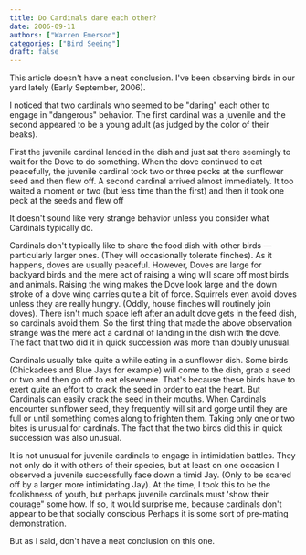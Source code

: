 ```yaml
---
title: Do Cardinals dare each other? 
date: 2006-09-11
authors: ["Warren Emerson"]
categories: ["Bird Seeing"]
draft: false
---
```

This article doesn't have a neat conclusion. I've been observing birds in our yard lately (Early September, 2006).


I noticed that two cardinals who seemed to be "daring" each other to engage in "dangerous" behavior. The first cardinal was a juvenile and the second appeared to be a young adult (as judged by the color of their beaks).


First the juvenile cardinal landed in the dish and just sat there seemingly to wait for the Dove to do something. When the dove continued to eat peacefully, the juvenile cardinal took two or three pecks at the sunflower seed and then flew off. A second cardinal arrived almost immediately. It too waited a moment or two (but less time than the first) and then it took one peck at the seeds and flew off

It doesn't sound like very strange behavior unless you consider what Cardinals typically do.

Cardinals don't typically like to share the food dish with other birds — particularly larger ones. (They will occasionally tolerate finches). As it happens, doves are usually peaceful. However, Doves are large for backyard birds and the mere act of raising a wing will scare off most birds and animals. Raising the wing makes the Dove look large and the down stroke of a dove wing carries quite a bit of force. Squirrels even avoid doves unless they are really hungry. (Oddly, house finches will routinely join doves). There isn't much space left after an adult dove gets in the feed dish, so cardinals avoid them. So the first thing that made the above observation strange was the mere act a cardinal of landing in the dish with the dove. The fact that two did it in quick succession was more than doubly unusual.

Cardinals usually take quite a while eating in a sunflower dish. Some birds (Chickadees and Blue Jays for example) will come to the dish, grab a seed or two and then go off to eat elsewhere. That's because these birds have to exert quite an effort to crack the seed in order to eat the heart. But Cardinals can easily crack the seed in their mouths. When Cardinals encounter sunflower seed, they frequently will sit and gorge until they are full or until something comes along to frighten them. Taking only one or two bites is unusual for cardinals. The fact that the two birds did this in quick succession was also unusual.

It is not unusual for juvenile cardinals to engage in intimidation battles. They not only do it with others of their species, but at least on one occasion I observed a juvenile successfully face down a timid Jay. (Only to be scared off by a larger more intimidating Jay). At the time, I took this to be the foolishness of youth, but perhaps juvenile cardinals must 'show their courage" some how. If so, it would surprise me, because cardinals don't appear to be that socially conscious Perhaps it is some sort of pre-mating demonstration.

But as I said, don't have a neat conclusion on this one.
